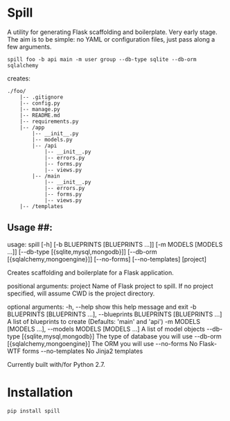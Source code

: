 # Spill #
A utility for generating Flask scaffolding and boilerplate. Very early stage. The aim is to be simple: no YAML or configuration files, just pass along a few arguments.

    spill foo -b api main -m user group --db-type sqlite --db-orm sqlalchemy

creates:

    ./foo/
        |-- .gitignore
        |-- config.py
        |-- manage.py
        |-- README.md
        |-- requirements.py
        |-- /app
            |-- __init__.py
            |-- models.py
            |-- /api
                |-- __init__.py
                |-- errors.py
                |-- forms.py
                |-- views.py
            |-- /main
                |-- __init__.py
                |-- errors.py
                |-- forms.py
                |-- views.py
        |-- /templates

## Usage ##:

usage: spill [-h] [-b BLUEPRINTS [BLUEPRINTS ...]] [-m MODELS [MODELS ...]]
             [--db-type [{sqlite,mysql,mongodb}]]
             [--db-orm [{sqlalchemy,mongoengine}]] [--no-forms]
             [--no-templates]
             [project]

Creates scaffolding and boilerplate for a Flask application.

positional arguments:
  project               Name of Flask project to spill. If no project
                        specified, will assume CWD is the project directory.

optional arguments:
  -h, --help            show this help message and exit
  -b BLUEPRINTS [BLUEPRINTS ...], --blueprints BLUEPRINTS [BLUEPRINTS ...]
                        A list of blueprints to create (Defaults: 'main' and
                        'api')
  -m MODELS [MODELS ...], --models MODELS [MODELS ...]
                        A list of model objects
  --db-type [{sqlite,mysql,mongodb}]
                        The type of database you will use
  --db-orm [{sqlalchemy,mongoengine}]
                        The ORM you will use
  --no-forms            No Flask-WTF forms
  --no-templates        No Jinja2 templates

Currently built with/for Python 2.7.

# Installation #
    pip install spill
